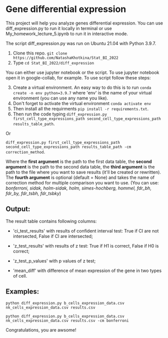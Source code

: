 # Gene differential expression
This project will help you analyze genes differential expression.
You can use diff_expression.py to run it locally in terminal or use My_homework_lecture_5.ipynb to run it in interactive mode.

The script diff_expression.py was run on Ubuntu 21.04 with Python 3.9.7.

1. Clone this repo. 
`git clone https://github.com/NatashaKhotkina/Stat_BI_2022`
2. Type 
`cd Stat_BI_2022/diff_expression`

You can either use jupyter notebook or the script. 
To use jupyter notebook open it in google-collab, for example.
To use script follow these steps:


3. Create a virtual environment. 
An easy way to do this is to run 
`conda create -n env python=3.9.7`
where 'env' is the name of your virtual environment (you can use any name you like).
4. Don't forget to activate the virtual environment
`conda activate env`
5. Then install all the requirments
`pip install -r requirements.txt`. 
6. Then run the code typing 
`diff_expression.py first_cell_type_expressions_path second_cell_type_expressions_path results_table_path`.

Or

`diff_expression.py first_cell_type_expressions_path second_cell_type_expressions_path results_table_path -cm correction_method`.

Where the **first argument** is the path to the first data table, the **second argument** is the path to the second data table,
the **third argument** is the path to the file where you want to save results (it'll be created or rewritten).
The **fourth argument** is optional (default = None) and takes the name of correction method for multiple comparison you want 
to use. (You can use: *bonferroni, sidak, holm-sidak, holm, simes-hochberg, hommel, fdr_bh, fdr_by, fdr_tsbh, fdr_tsbky*)

## Output:
The result table contains following columns:

- 'ci_test_results' with results of confident interval test: True if CI are not intersected, False if CI are intersected;

- 'z_test_results' with results of z test: True if H1 is correct, False if H0 is correct;

- 'z_test_p_values' with p values of z test;

- 'mean_diff' with difference of mean expression of the gene in two types of cell.
## Examples:
`python diff_expression.py b_cells_expression_data.csv nk_cells_expression_data.csv results.csv`

`python diff_expression.py b_cells_expression_data.csv nk_cells_expression_data.csv results.csv -cm bonferroni
`

Congratulations, you are awsome!   